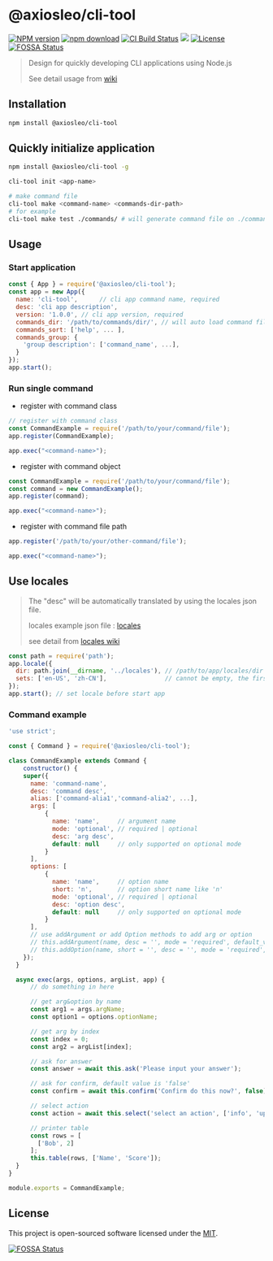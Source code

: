 # @axiosleo/cli-tool

[![NPM version](https://img.shields.io/npm/v/@axiosleo/cli-tool.svg?style=flat-square)](https://npmjs.org/package/@axiosleo/cli-tool)
[![npm download](https://img.shields.io/npm/dm/@axiosleo/cli-tool.svg?style=flat-square)](https://npmjs.org/package/@axiosleo/cli-tool)
[![CI Build Status](https://github.com/AxiosCros/node-cli/actions/workflows/ci.yml/badge.svg)](https://github.com/AxiosCros/node-cli/actions/workflows/ci.yml)
[![](https://codecov.io/gh/AxiosCros/node-cli/branch/master/graph/badge.svg)](https://codecov.io/gh/AxiosCros/node-cli)
[![License](https://img.shields.io/github/license/AxiosCros/node-cli?color=%234bc524)](LICENSE)
[![FOSSA Status](https://app.fossa.com/api/projects/git%2Bgithub.com%2FAxiosCros%2Fnode-cli.svg?type=shield)](https://app.fossa.com/projects/git%2Bgithub.com%2FAxiosCros%2Fnode-cli/refs/branch/master)

> Design for quickly developing CLI applications using Node.js
>
> See detail usage from [wiki](https://github.com/AxiosCros/node-cli/wiki)

## Installation

```bash
npm install @axiosleo/cli-tool
```

## Quickly initialize application

```bash
npm install @axiosleo/cli-tool -g

cli-tool init <app-name>

# make command file
cli-tool make <command-name> <commands-dir-path>
# for example
cli-tool make test ./commands/ # will generate command file on ./commands/test.js
```

## Usage

### Start application

```js
const { App } = require('@axiosleo/cli-tool');
const app = new App({
  name: 'cli-tool',      // cli app command name, required
  desc: 'cli app description',
  version: '1.0.0', // cli app version, required
  commands_dir: '/path/to/commands/dir/', // will auto load command files
  commands_sort: ['help', ... ],
  commands_group: {
    'group description': ['command_name', ...],
  }
});
app.start();
```

### Run single command

- register with command class

```js
// register with command class
const CommandExample = require('/path/to/your/command/file'); 
app.register(CommandExample);

app.exec("<command-name>");
```

- register with command object

```js
const CommandExample = require('/path/to/your/command/file');
const command = new CommandExample();
app.register(command);

app.exec("<command-name>");
```

- register with command file path

```js
app.register('/path/to/your/other-command/file');

app.exec("<command-name>");
```

## Use locales

> The "desc" will be automatically translated by using the locales json file.
>
> locales example json file : [locales](./locales)
>
> see detail from [locales wiki](https://github.com/AxiosCros/node-cli/wiki/locales)

```js
const path = require('path');
app.locale({
  dir: path.join(__dirname, '../locales'), // /path/to/app/locales/dir
  sets: ['en-US', 'zh-CN'],                // cannot be empty, the first set as default.
});
app.start(); // set locale before start app
```

### Command example

```js
'use strict';

const { Command } = require('@axiosleo/cli-tool');

class CommandExample extends Command {
    constructor() {
    super({
      name: 'command-name',
      desc: 'command desc',
      alias: ['command-alia1','command-alia2', ...],
      args: [
          {
            name: 'name',     // argument name
            mode: 'optional', // required | optional
            desc: 'arg desc',
            default: null     // only supported on optional mode
          }
      ],
      options: [
          {
            name: 'name',     // option name
            short: 'n',       // option short name like 'n'
            mode: 'optional', // required | optional
            desc: 'option desc',
            default: null     // only supported on optional mode
          }
      ],
      // use addArgument or add Option methods to add arg or option
      // this.addArgument(name, desc = '', mode = 'required', default_value = null);
      // this.addOption(name, short = '', desc = '', mode = 'required', default_value = null);
    });
  }

  async exec(args, options, argList, app) {
      // do something in here

      // get arg&option by name
      const arg1 = args.argName;
      const option1 = options.optionName;

      // get arg by index
      const index = 0;
      const arg2 = argList[index];

      // ask for answer
      const answer = await this.ask('Please input your answer');

      // ask for confirm, default value is 'false'
      const confirm = await this.confirm('Confirm do this now?', false);

      // select action
      const action = await this.select('select an action', ['info', 'update']);

      // printer table
      const rows = [
        ['Bob', 2]
      ];
      this.table(rows, ['Name', 'Score']);
  }
}

module.exports = CommandExample;
```

## License

This project is open-sourced software licensed under the [MIT](LICENSE).

[![FOSSA Status](https://app.fossa.com/api/projects/git%2Bgithub.com%2FAxiosCros%2Fnode-cli.svg?type=large)](https://app.fossa.com/projects/git%2Bgithub.com%2FAxiosCros%2Fnode-cli/refs/branch/master)
